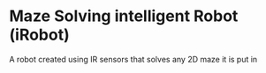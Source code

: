 Maze Solving intelligent Robot (iRobot)
================

A robot created using IR sensors that solves any 2D maze it is put in
